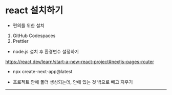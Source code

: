 # react 설치하기

- 편의를 위한 설치

1. GitHub Codespaces
2. Prettier

- node.js 설치 후 환경변수 설정하기

https://react.dev/learn/start-a-new-react-project#nextjs-pages-router

- npx create-next-app@latest

- 프로젝트 안에 폴더 생성되는데, 안에 있는 것 밖으로 빼고 지우기

---
